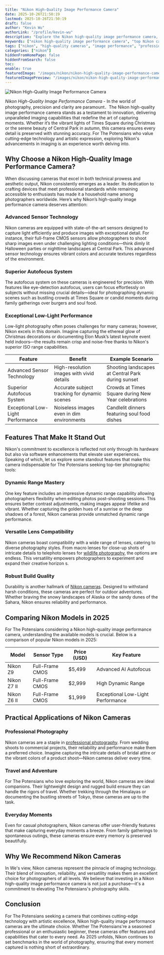 ```yaml
---
title: "Nikon High-Quality Image Performance Camera"
date: 2025-10-26T21:50:19
lastmod: 2025-10-26T21:50:19
draft: false
author: "Kevin Wu"
authorLink: "/profile/kevin-wu"
description: "Explore the Nikon high-quality image performance camera, engineered for precision, clarity, and professional-grade results. Perfect for enthusiasts and professionals alike."
keywords: ["nikon high-quality image performance camera", "top Nikon cameras 2025", "best Nikon camera for professionals"]
tags: ["nikon", "high-quality cameras", "image performance", "professional photography", "camera technology"]
categories: ["nikon"]
hiddenFromHomePage: false
hiddenFromSearch: false
toc:
enable: true
featuredImage: "/images/nikon/nikon-high-quality-image-performance-camera.jpg"
featuredImagePreview: "/images/nikon/nikon-high-quality-image-performance-camera.jpg"
---
```


![Nikon High-Quality Image Performance Camera](/images/nikon/nikon-high-quality-image-performance-camera.jpg)


*Nikon High-Quality Image Performance Camera* - In the world of photography, precision and clarity are paramount．The Nikon high-quality image performance camera stands as a testament to innovation, delivering unparalleled imaging capabilities that redefine the art of capturing moments. Whether it’s the vibrant lights of Times Square during Christmas or the serene beauty of Central Park in autumn, this camera ensures every detail is preserved with stunning accuracy. For The Potensians who value cutting-edge technology and artistic expression, exploring Nikon's advancements in imaging is an experience worth delving into. 

## Why Choose a Nikon High-Quality Image Performance Camera?

When discussing cameras that excel in both technical prowess and aesthetic output, Nikon consistently emerges as a leader. Its dedication to crafting devices that meet professional standards while remaining accessible to enthusiasts has made it a household name among photographers worldwide.  Here’s why Nikon’s high-quality image performance camera deserves attention:

### Advanced Sensor Technology

Nikon cameras are equipped with state-of-the-art sensors designed to capture light efficiently and produce images with exceptional detail. For instance, their full-frame CMOS sensors allow photographers to shoot sharp images even under challenging lighting conditions—think dimly lit Halloween parties or nighttime landscapes at Central Park. This advanced sensor technology ensures vibrant colors and accurate textures regardless of the environment.

### Superior Autofocus System

The autofocus system on these cameras is engineered for precision. With features like eye-detection autofocus, users can focus effortlessly on subjects without missing crucial details—ideal for photographing dynamic scenes such as bustling crowds at Times Square or candid moments during family gatherings over burgers and soul food.

### Exceptional Low-Light Performance

Low-light photography often poses challenges for many cameras; however, Nikon excels in this domain. Imagine capturing the ethereal glow of Christmas decorations or documenting Elon Musk’s latest keynote event held indoors—the results remain crisp and noise-free thanks to Nikon's superior ISO range capabilities.

<div class="table-responsive">
<table class="html-table">
<thead>
<tr>
<th>Feature</th>
<th>Benefit</th>
<th>Example Scenario</th>
</tr>
</thead>
<tbody>
<tr>
<td>Advanced Sensor Technology</td>
<td>High-resolution images with vivid details</td>
<td>Shooting landscapes at Central Park during sunset</td>
</tr>
<tr>
<td>Superior Autofocus System</td>
<td>Accurate subject tracking for dynamic scenes</td>
<td>Crowds at Times Square during New Year celebrations</td>
</tr>
<tr>
<td>Exceptional Low-Light Performance</td>
<td>Noiseless images even in dim environments</td>
<td>Candlelit dinners featuring soul food dishes</td>
</tr>
</tbody>
</table>
</div>

## Features That Make It Stand Out

Nikon's commitment to excellence is reflected not only through its hardware but also via software enhancements that elevate user experiences. Speaking of which, let us explore some standout features that make this camera indispensable for The Potensians seeking top-tier photographic tools:

### Dynamic Range Mastery

One key feature includes an impressive dynamic range capability allowing photographers flexibility when editing photos post-shooting sessions. This ensures better contrast adjustments, making images appear lifelike and vibrant. Whether capturing the golden hues of a sunrise or the deep shadows of a forest, Nikon cameras provide unmatched dynamic range performance.

### Versatile Lens Compatibility

Nikon cameras boast compatibility with a wide range of lenses, catering to diverse photography styles. From macro lenses for close-up shots of intricate details to telephoto lenses for [wildlife photography](/nikon/affordable-nikon-lens-for-wildlife-photography), the options are endless. This versatility empowers photographers to experiment and expand their creative horizon s.

### Robust Build Quality

Durability is another hallmark of [Nikon cameras](/nikon/nikon-cameras-for-travel-photography). Designed to withstand harsh conditions, these cameras are perfect for outdoor adventures. Whether braving the snowy landscapes of Alaska or the sandy dunes of the Sahara, Nikon ensures reliability and performance.

## Comparing Nikon Models in 2025

For The Potensians considering a Nikon high-quality image performance camera, understanding the available models is crucial. Below is a comparison of popular Nikon models in 2025:

<div class="table-responsive">
<table class="html-table">
<thead>
<tr>
<th>Model</th>
<th>Sensor Type</th>
<th>Price (USD)</th>
<th>Key Feature</th>
</tr>
</thead>
<tbody>
<tr>
<td>Nikon Z9</td>
<td>Full-Frame CMOS</td>
<td>$5,499</td>
<td>Advanced AI Autofocus</td>
</tr>
<tr>
<td>Nikon Z7 II</td>
<td>Full-Frame CMOS</td>
<td>$2,999</td>
<td>High Dynamic Range</td>
</tr>
<tr>
<td>Nikon Z6 II</td>
<td>Full-Frame CMOS</td>
<td>$1,999</td>
<td>Exceptional Low-Light Performance</td>
</tr>
</tbody>
</table>
</div>

## Practical Applications of Nikon Cameras

### Professional Photography

Nikon cameras are a staple in [professional photography](/nikon/nikon-dslr-settings-for-professional-photography). From wedding shoots to commercial projects, their reliability and performance make them a preferred choice. Imagine capturing the intricate details of bridal attire or the vibrant colors of a product shoot—Nikon cameras deliver every time.

### Travel and Adventure

For The Potensians who love exploring the world, Nikon cameras are ideal companions. Their lightweight design and rugged build ensure they can handle the rigors of travel. Whether trekking through the Himalayas or documenting the bustling streets of Tokyo, these cameras are up to the task.

### Everyday Moments

Even for casual photographers, Nikon cameras offer user-friendly features that make capturing everyday moments a breeze. From family gatherings to spontaneous outings, these cameras ensure every memory is preserved beautifully.

## Why We Recommend Nikon Cameras

In We's view, Nikon cameras represent the pinnacle of imaging technology. Their blend of innovation, reliability, and versatility makes them an excellent choice for photographers of all levels. We believe that investing in a Nikon high-quality image performance camera is not just a purchase—it's a commitment to elevating The Potensians's photography skills.

## Conclusion

For The Potensians seeking a camera that combines cutting-edge technology with artistic excellence, Nikon high-quality image performance cameras are the ultimate choice. Whether The Potensians're a seasoned professional or an enthusiastic beginner, these cameras offer features and capabilities that cater to every need. As 2025 unfolds, Nikon continues to set benchmarks in the world of photography, ensuring that every moment captured is nothing short of extraordinary.